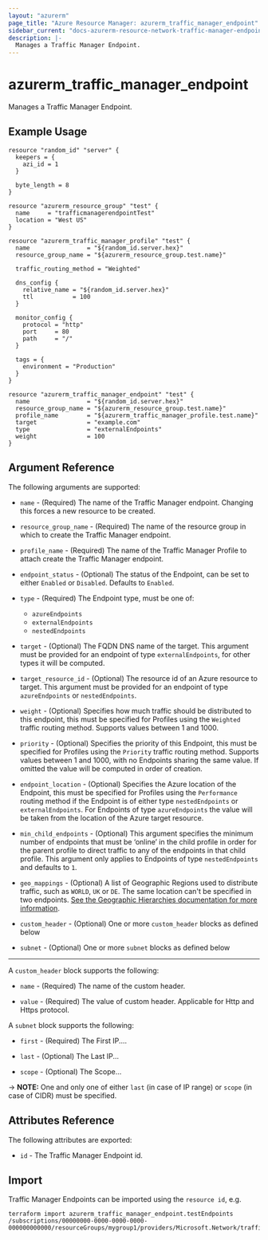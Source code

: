 ```yaml
---
layout: "azurerm"
page_title: "Azure Resource Manager: azurerm_traffic_manager_endpoint"
sidebar_current: "docs-azurerm-resource-network-traffic-manager-endpoint"
description: |-
  Manages a Traffic Manager Endpoint.
---
```


# azurerm_traffic_manager_endpoint

Manages a Traffic Manager Endpoint.

## Example Usage

```hcl
resource "random_id" "server" {
  keepers = {
    azi_id = 1
  }

  byte_length = 8
}

resource "azurerm_resource_group" "test" {
  name     = "trafficmanagerendpointTest"
  location = "West US"
}

resource "azurerm_traffic_manager_profile" "test" {
  name                = "${random_id.server.hex}"
  resource_group_name = "${azurerm_resource_group.test.name}"

  traffic_routing_method = "Weighted"

  dns_config {
    relative_name = "${random_id.server.hex}"
    ttl           = 100
  }

  monitor_config {
    protocol = "http"
    port     = 80
    path     = "/"
  }

  tags = {
    environment = "Production"
  }
}

resource "azurerm_traffic_manager_endpoint" "test" {
  name                = "${random_id.server.hex}"
  resource_group_name = "${azurerm_resource_group.test.name}"
  profile_name        = "${azurerm_traffic_manager_profile.test.name}"
  target              = "example.com"
  type                = "externalEndpoints"
  weight              = 100
}
```

## Argument Reference

The following arguments are supported:

* `name` - (Required) The name of the Traffic Manager endpoint. Changing this forces a
    new resource to be created.

* `resource_group_name` - (Required) The name of the resource group in which to
    create the Traffic Manager endpoint.

* `profile_name` - (Required) The name of the Traffic Manager Profile to attach
    create the Traffic Manager endpoint.

* `endpoint_status` - (Optional) The status of the Endpoint, can be set to
    either `Enabled` or `Disabled`. Defaults to `Enabled`.

* `type` - (Required) The Endpoint type, must be one of:
    - `azureEndpoints`
    - `externalEndpoints`
    - `nestedEndpoints`

* `target` - (Optional) The FQDN DNS name of the target. This argument must be
    provided for an endpoint of type `externalEndpoints`, for other types it
    will be computed.

* `target_resource_id` - (Optional) The resource id of an Azure resource to
    target. This argument must be provided for an endpoint of type
    `azureEndpoints` or `nestedEndpoints`.

* `weight` - (Optional) Specifies how much traffic should be distributed to this
    endpoint, this must be specified for Profiles using the  `Weighted` traffic
    routing method. Supports values between 1 and 1000.

* `priority` - (Optional) Specifies the priority of this Endpoint, this must be
    specified for Profiles using the `Priority` traffic routing method. Supports
    values between 1 and 1000, with no Endpoints sharing the same value. If
    omitted the value will be computed in order of creation.

* `endpoint_location` - (Optional) Specifies the Azure location of the Endpoint,
    this must be specified for Profiles using the `Performance` routing method
    if the Endpoint is of either type `nestedEndpoints` or `externalEndpoints`.
    For Endpoints of type `azureEndpoints` the value will be taken from the
    location of the Azure target resource.

* `min_child_endpoints` - (Optional) This argument specifies the minimum number
    of endpoints that must be ‘online’ in the child profile in order for the
    parent profile to direct traffic to any of the endpoints in that child
    profile. This argument only applies to Endpoints of type `nestedEndpoints`
    and defaults to `1`.

* `geo_mappings` - (Optional) A list of Geographic Regions used to distribute traffic, such as `WORLD`, `UK` or `DE`. The same location can't be specified in two endpoints. [See the Geographic Hierarchies documentation for more information](https://docs.microsoft.com/en-us/rest/api/trafficmanager/geographichierarchies/getdefault).

* `custom_header` - (Optional) One or more `custom_header` blocks as defined below

* `subnet` - (Optional) One or more `subnet` blocks as defined below

---
A `custom_header` block supports the following:

* `name` - (Required) The name of the custom header.

* `value` - (Required) The value of custom header. Applicable for Http and Https protocol. 

A `subnet` block supports the following:

* `first` - (Required) The First IP....

* `last` - (Optional) The Last IP...

* `scope` - (Optional) The Scope...

-> **NOTE:** One and only one of either `last` (in case of IP range) or `scope` (in case of CIDR) must be specified.

## Attributes Reference

The following attributes are exported:

* `id` - The Traffic Manager Endpoint id.

## Import

Traffic Manager Endpoints can be imported using the `resource id`, e.g.

```shell
terraform import azurerm_traffic_manager_endpoint.testEndpoints /subscriptions/00000000-0000-0000-0000-000000000000/resourceGroups/mygroup1/providers/Microsoft.Network/trafficManagerProfiles/mytrafficmanagerprofile1/azureEndpoints/mytrafficmanagerendpoint
```
